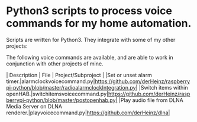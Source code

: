 # Python3 scripts to process voice commands for my home automation.

Scripts are written for Python3.
They integrate with some of my other projects:

The following voice commands are available, and are able to work in conjunction with other projects of mine.

| Description | File | Project/Subproject | 
|Set or unset alarm timer.|alarmclockvoicecommand.py|https://github.com/derHeinz/raspberrypi-python/blob/master/radioalarmclockIntegration.py|
|Switch items within openHAB.|switchitemsvoicecommand.py|https://github.com/derHeinz/raspberrypi-python/blob/master/postopenhab.py|
|Play audio file from DLNA Media Server on DLNA renderer.|playvoicecommand.py|https://github.com/derHeinz/dlna|
